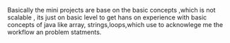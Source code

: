 Basically the mini projects are base on the basic concepts ,which is not scalable , its just on basic level to get hans on experience with basic concepts of java like array, strings,loops,which use to acknowlege me the workflow an problem statments.
